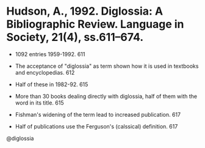 # Hudson, A., 1992. Diglossia: A Bibliographic Review.  Language in Society, 21(4), ss.611–674.

- 1092 entries 1959-1992. 611

- The acceptance of "diglossia" as term shown how it is used in textbooks and encyclopedias. 612

- Half of these in 1982-92. 615

- More than 30 books dealing directly with diglossia, half of them with the word in its title. 615

- Fishman's widening of the term lead to increased publication. 617

- Half of publications use the Ferguson's (calssical) definition. 617

@diglossia
